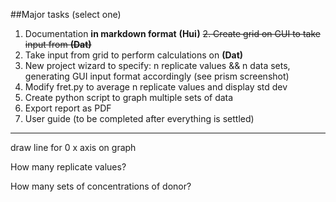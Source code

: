 ##Major tasks (select one)

1. Documentation **in markdown format**  **(Hui)**
~~2. Create grid on GUI to take input from **(Dat)**~~
3. Take input from grid to perform calculations on **(Dat)**
4. New project wizard to specify: n replicate values && n data sets, generating GUI input format accordingly (see prism screenshot)
5. Modify fret.py to average n replicate values and display std dev
6. Create python script to graph multiple sets of data
7. Export report as PDF
8. User guide (to be completed after everything is settled)






-----------------------------
draw line for 0 x axis on graph

How many replicate values?

How many sets of concentrations of donor?
